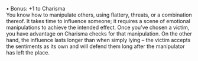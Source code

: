 • Bonus: +1 to Charisma  
You know how to manipulate others, using flattery, threats, or a combination thereof. It takes time to influence someone; it requires a scene of emotional manipulations to achieve the intended effect. Once you’ve chosen a victim, you have advantage on Charisma checks for that manipulation. On the other hand, the influence lasts longer than when simply lying – the victim accepts the sentiments as its own and will defend them long after the manipulator has left the place.